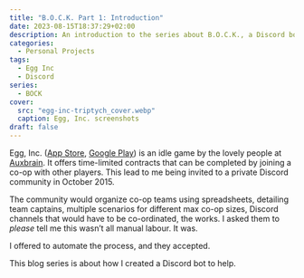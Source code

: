 ```yaml
---
title: "B.O.C.K. Part 1: Introduction"
date: 2023-08-15T18:37:29+02:00
description: An introduction to the series about B.O.C.K., a Discord bot I created to help organize co-op teams in Egg, Inc.
categories:
  - Personal Projects
tags:
  - Egg Inc
  - Discord
series:
  - BOCK
cover:
  src: "egg-inc-triptych_cover.webp"
  caption: Egg, Inc. screenshots
draft: false
---
```


Egg, Inc. ([App Store](https://apps.apple.com/us/app/egg-inc/id993492744),
[Google Play](https://play.google.com/store/apps/details?id=com.auxbrain.egginc)) is an idle game by the lovely people
at [Auxbrain](https://auxbrain.com/). It offers time-limited contracts that can be completed by joining a co-op with
other players. This lead to me being invited to a private Discord community in October 2015.

The community would organize co-op teams using spreadsheets, detailing team captains, multiple scenarios for different
max co-op sizes, Discord channels that would have to be co-ordinated, the works. I asked them to _please_ tell me this 
wasn’t all manual labour. It was.

I offered to automate the process, and they accepted. 

This blog series is about how I created a Discord bot to help.
